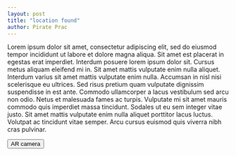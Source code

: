 ```yaml
---
layout: post
title: "location found"
author: Pirate Prac
---
```


Lorem ipsum dolor sit amet, consectetur adipiscing elit, sed do eiusmod tempor incididunt ut labore et dolore magna aliqua. Sit amet est placerat in egestas erat imperdiet. Interdum posuere lorem ipsum dolor sit. Cursus metus aliquam eleifend mi in. Sit amet mattis vulputate enim nulla aliquet. Interdum varius sit amet mattis vulputate enim nulla. Accumsan in nisl nisi scelerisque eu ultrices. Sed risus pretium quam vulputate dignissim suspendisse in est ante. Commodo ullamcorper a lacus vestibulum sed arcu non odio. Netus et malesuada fames ac turpis. Vulputate mi sit amet mauris commodo quis imperdiet massa tincidunt. Sodales ut eu sem integer vitae justo. Sit amet mattis vulputate enim nulla aliquet porttitor lacus luctus. Volutpat ac tincidunt vitae semper. Arcu cursus euismod quis viverra nibh cras pulvinar.

<button type="button" onclick="openTab('https://robots-make-art-too.github.io/Group-Pirates/ar-camera.html')">AR camera</button>

<script>
function openTab(url) {
const link = document.createElement('a');
link.href = url;
link.target = '\_blank';
document.body.appendChild(link);
link.click();
link.remove();
}
</script>

